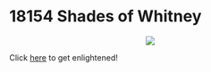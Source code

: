 # 18154 Shades of Whitney

<p align="center">
<img src="https://pbs.twimg.com/media/B9Vo4u3CEAA7GA8.jpg:large"/>

</p>

Click <a href="https://jimmyadg.github.io/18154_shades_of_whitney/index.html">here</a> to get enlightened!
